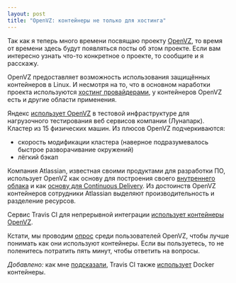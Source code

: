 ```yaml
---
layout: post
title: "OpenVZ: контейнеры не только для хостинга"
---
```


Так как я теперь много времени посвящаю проекту [OpenVZ](https://openvz.org/),
то время от времени здесь будут появляться посты об этом проекте. Если вам
интересно узнать что-то конкретное о проекте, то сообщите и я расскажу.

OpenVZ предоставляет возможность использования защищённых контейнеров в Linux.
И несмотря на то, что в основном наработки проекта
используются [хостинг провайдерами](http://openvz.org/Hosting_providers),
у контейнеров OpenVZ есть и другие области применения.

Яндекс [использует OpenVZ](http://www.slideshare.net/profyclub/ss-5815331)
в тестовой инфраструктуре для нагрузочного тестирования веб сервисов компании (Лунапарк).
Кластер из 15 физических машин. Из плюсов OpenVZ подчеркиваются:

- скорость модификации кластера (наверное подразумевалось быстрое разворачивание окружений)
- лёгкий бэкап

Компания Atlassian, известная своими продуктами
для разработки ПО, использует OpenVZ как основу для построения своего
[внутреннего облака](http://www.slideshare.net/GoAtlassian/inside-the-atlassian-ondemand-private-cloud)
и как [основу для Continuous Delivery](http://www.slideshare.net/PuppetLabs/1-m-pluginspuppetcamptokyo2014). Из достоинств OpenVZ контейнеров сотрудники Atlassian
выделяют производительность и разделение ресурсов.

Сервис Travis CI для непрерывной интеграции [использует контейнеры OpenVZ](http://changelog.travis-ci.com/post/45177235333/builds-now-running-on-openvz).

Кстати, мы проводим [опрос](http://goo.gl/forms/orYmy0SjFB) среди пользователей
OpenVZ, чтобы лучше понимать как они используют контейнеры. Если вы
пользуетесь, то не поленитесь потратить пять минут, чтобы ответить на вопросы.

*Добавлено:* как мне [подсказали](https://twitter.com/dchest/status/602762017666113536), Travis CI также [использует](http://blog.travis-ci.com/2014-12-17-faster-builds-with-container-based-infrastructure/) Docker контейнеры.
